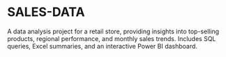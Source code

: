# SALES-DATA
A data analysis project for a retail store, providing insights into top-selling products, regional performance, and monthly sales trends. Includes SQL queries, Excel summaries, and an interactive Power BI dashboard.
